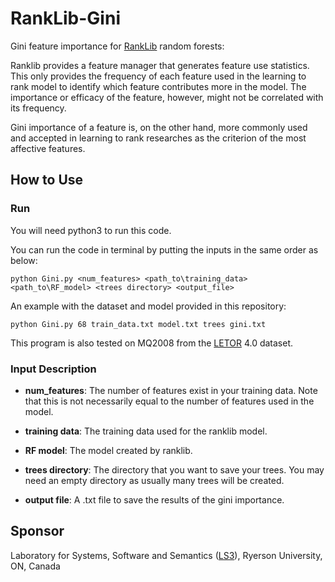 # RankLib-Gini
Gini feature importance for [RankLib](https://sourceforge.net/p/lemur/wiki/RankLib/) random forests:

Ranklib provides a feature manager that generates feature use statistics. This only provides the frequency of each feature used in the learning to rank model to identify which feature contributes more in the model. The importance or efficacy of the feature, however, might not be correlated with its frequency.

Gini importance of a feature is, on the other hand, more commonly used and accepted in learning to rank researches as the criterion of the most affective features.

## How to Use

### Run
You will need python3 to run this code.

You can run the code in terminal by putting the inputs in the same order as below:
                 
    python Gini.py <num_features> <path_to\training_data> <path_to\RF_model> <trees directory> <output_file>

An example with the dataset and model provided in this repository:
     
    python Gini.py 68 train_data.txt model.txt trees gini.txt

This program is also tested on MQ2008 from the [LETOR](https://www.microsoft.com/en-us/research/project/letor-learning-rank-information-retrieval/?from=http%3A%2F%2Fresearch.microsoft.com%2Fen-us%2Fum%2Fbeijing%2Fprojects%2Fletor%2Fletor4dataset.aspx) 4.0 dataset.

### Input Description
* **num_features**: The number of features exist in your training data. Note that this is not necessarily equal to the number of features used in the model.

* **training data**: The training data used for the ranklib model.

* **RF model**: The model created by ranklib.

* **trees directory**: The directory that you want to save your trees. You may need an empty directory as usually many trees will be created.

* **output file**: A .txt file to save the results of the gini importance.


## Sponsor
Laboratory for Systems, Software and Semantics ([LS3](http://ls3.rnet.ryerson.ca/)), Ryerson University, ON, Canada
